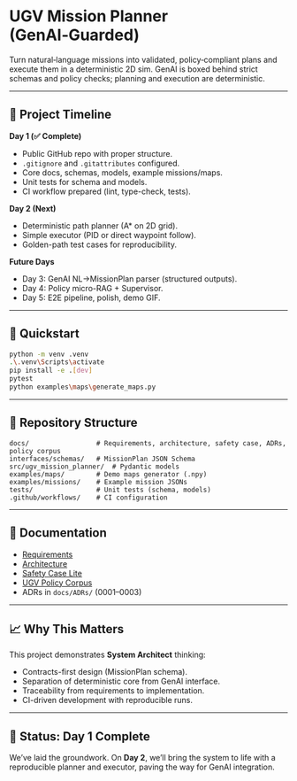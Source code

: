 # UGV Mission Planner (GenAI‑Guarded)

&#x20;

Turn natural‑language missions into validated, policy‑compliant plans and execute them in a deterministic 2D sim. GenAI is boxed behind strict schemas and policy checks; planning and execution are deterministic.

---

## 📅 Project Timeline

**Day 1 (✅ Complete)**

* Public GitHub repo with proper structure.
* `.gitignore` and `.gitattributes` configured.
* Core docs, schemas, models, example missions/maps.
* Unit tests for schema and models.
* CI workflow prepared (lint, type-check, tests).

**Day 2 (Next)**

* Deterministic path planner (A\* on 2D grid).
* Simple executor (PID or direct waypoint follow).
* Golden-path test cases for reproducibility.

**Future Days**

* Day 3: GenAI NL→MissionPlan parser (structured outputs).
* Day 4: Policy micro-RAG + Supervisor.
* Day 5: E2E pipeline, polish, demo GIF.

---

## 🚀 Quickstart

```bash
python -m venv .venv
.\.venv\Scripts\activate
pip install -e .[dev]
pytest
python examples\maps\generate_maps.py
```

---

## 📂 Repository Structure

```
docs/                 # Requirements, architecture, safety case, ADRs, policy corpus
interfaces/schemas/   # MissionPlan JSON Schema
src/ugv_mission_planner/  # Pydantic models
examples/maps/        # Demo maps generator (.npy)
examples/missions/    # Example mission JSONs
tests/                # Unit tests (schema, models)
.github/workflows/    # CI configuration
```

---

## 📜 Documentation

* [Requirements](docs/REQUIREMENTS.md)
* [Architecture](docs/ARCHITECTURE.md)
* [Safety Case Lite](docs/SAFETY_CASE_LITE.md)
* [UGV Policy Corpus](docs/UGV_POLICY.md)
* ADRs in `docs/ADRs/` (0001–0003)

---

## 📈 Why This Matters

This project demonstrates **System Architect** thinking:

* Contracts-first design (MissionPlan schema).
* Separation of deterministic core from GenAI interface.
* Traceability from requirements to implementation.
* CI-driven development with reproducible runs.

---

## 📅 Status: Day 1 Complete

We’ve laid the groundwork. On **Day 2**, we’ll bring the system to life with a reproducible planner and executor, paving the way for GenAI integration.
